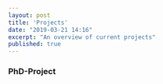 ```yaml
---
layout: post
title: 'Projects'
date: "2019-03-21 14:16"
excerpt: "An overview of current projects"
published: true
---
```

### PhD-Project
